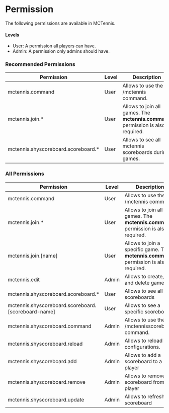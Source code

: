 # Permission

The following permissions are available in MCTennis.

#### Levels

* User: A permission all players can have.
* Admin: A permission only admins should have.

### Recommended Permissions

| Permission                          | Level | Description                                                                     |   
|-------------------------------------|-------|---------------------------------------------------------------------------------|
| mctennis.command                    | User  | Allows to use the /mctennis command.                                            |   
| mctennis.join.*                     | User  | Allows to join all games. The **mctennis.command** permission is also required. |  
| mctennis.shyscoreboard.scoreboard.* | User  | Allows to see all mctennis scoreboards during games.                            |

### All Permissions

| Permission                                            | Level | Description                                                                           |   
|-------------------------------------------------------|-------|---------------------------------------------------------------------------------------|
| mctennis.command                                      | User  | Allows to use the /mctennis command.                                                  |   
| mctennis.join.*                                       | User  | Allows to join all games. The **mctennis.command** permission is also required.       |  
| mctennis.join.[name]                                  | User  | Allows to join a specific game. The **mctennis.command** permission is also required. |  
| mctennis.edit                                         | Admin | Allows to create, edit and delete games.                                              |
| mctennis.shyscoreboard.scoreboard.*                   | User  | Allows to see all scoreboards                                                         |
| mctennis.shyscoreboard.scoreboard.\[scoreboard-name\] | User  | Allows to see a specific scoreboard                                                   |
| mctennis.shyscoreboard.command                        | Admin | Allows to use the /mctennisscoreboard command.                                        |
| mctennis.shyscoreboard.reload                         | Admin | Allows to reload configurations.                                                      |
| mctennis.shyscoreboard.add                            | Admin | Allows to add a scoreboard to a player                                                |
| mctennis.shyscoreboard.remove                         | Admin | Allows to remove a scoreboard from a player                                           |
| mctennis.shyscoreboard.update                         | Admin | Allows to refresh a scoreboard                                                        |
